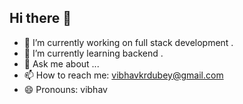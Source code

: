 ## Hi there 👋

- 🔭 I’m currently working on full stack development .
- 🌱 I’m currently learning backend . 
- 💬 Ask me about ...
- 📫 How to reach me: vibhavkrdubey@gmail.com
- 😄 Pronouns: vibhav

